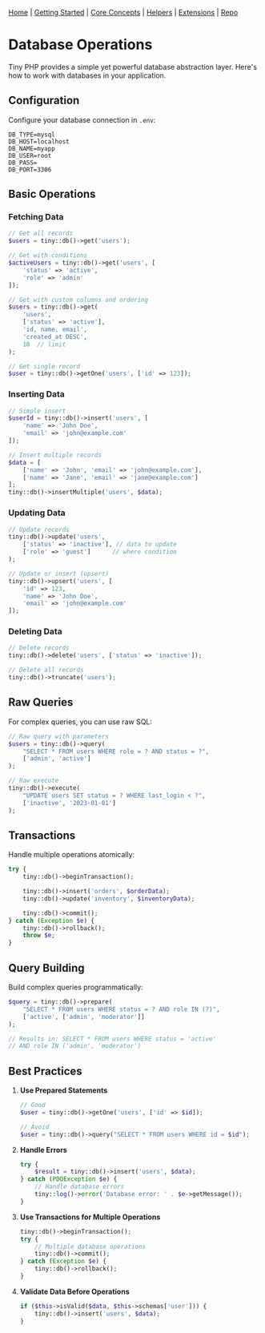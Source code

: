[Home](../readme.md) | [Getting Started](../getting-started) | [Core Concepts](../core-concepts) | [Helpers](../helpers) | [Extensions](../extensions) | [Repo](https://github.com/ranaroussi/tiny)

# Database Operations

Tiny PHP provides a simple yet powerful database abstraction layer. Here's how to work with databases in your application.

## Configuration

Configure your database connection in `.env`:

```env
DB_TYPE=mysql
DB_HOST=localhost
DB_NAME=myapp
DB_USER=root
DB_PASS=
DB_PORT=3306
```

## Basic Operations

### Fetching Data

```php
// Get all records
$users = tiny::db()->get('users');

// Get with conditions
$activeUsers = tiny::db()->get('users', [
    'status' => 'active',
    'role' => 'admin'
]);

// Get with custom columns and ordering
$users = tiny::db()->get(
    'users',
    ['status' => 'active'],
    'id, name, email',
    'created_at DESC',
    10  // limit
);

// Get single record
$user = tiny::db()->getOne('users', ['id' => 123]);
```

### Inserting Data

```php
// Simple insert
$userId = tiny::db()->insert('users', [
    'name' => 'John Doe',
    'email' => 'john@example.com'
]);

// Insert multiple records
$data = [
    ['name' => 'John', 'email' => 'john@example.com'],
    ['name' => 'Jane', 'email' => 'jane@example.com']
];
tiny::db()->insertMultiple('users', $data);
```

### Updating Data

```php
// Update records
tiny::db()->update('users',
    ['status' => 'inactive'], // data to update
    ['role' => 'guest']      // where condition
);

// Update or insert (upsert)
tiny::db()->upsert('users', [
    'id' => 123,
    'name' => 'John Doe',
    'email' => 'john@example.com'
]);
```

### Deleting Data

```php
// Delete records
tiny::db()->delete('users', ['status' => 'inactive']);

// Delete all records
tiny::db()->truncate('users');
```

## Raw Queries

For complex queries, you can use raw SQL:

```php
// Raw query with parameters
$users = tiny::db()->query(
    "SELECT * FROM users WHERE role = ? AND status = ?",
    ['admin', 'active']
);

// Raw execute
tiny::db()->execute(
    "UPDATE users SET status = ? WHERE last_login < ?",
    ['inactive', '2023-01-01']
);
```

## Transactions

Handle multiple operations atomically:

```php
try {
    tiny::db()->beginTransaction();

    tiny::db()->insert('orders', $orderData);
    tiny::db()->update('inventory', $inventoryData);

    tiny::db()->commit();
} catch (Exception $e) {
    tiny::db()->rollback();
    throw $e;
}
```

## Query Building

Build complex queries programmatically:

```php
$query = tiny::db()->prepare(
    "SELECT * FROM users WHERE status = ? AND role IN (?)",
    ['active', ['admin', 'moderator']]
);

// Results in: SELECT * FROM users WHERE status = 'active'
// AND role IN ('admin', 'moderator')
```

## Best Practices

1. **Use Prepared Statements**
   ```php
   // Good
   $user = tiny::db()->getOne('users', ['id' => $id]);

   // Avoid
   $user = tiny::db()->query("SELECT * FROM users WHERE id = $id");
   ```

2. **Handle Errors**
   ```php
   try {
       $result = tiny::db()->insert('users', $data);
   } catch (PDOException $e) {
       // Handle database errors
       tiny::log()->error('Database error: ' . $e->getMessage());
   }
   ```

3. **Use Transactions for Multiple Operations**
   ```php
   tiny::db()->beginTransaction();
   try {
       // Multiple database operations
       tiny::db()->commit();
   } catch (Exception $e) {
       tiny::db()->rollback();
   }
   ```

4. **Validate Data Before Operations**
   ```php
   if ($this->isValid($data, $this->schemas['user'])) {
       tiny::db()->insert('users', $data);
   }
   ```
